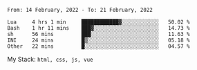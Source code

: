 <!--START_SECTION:waka-->
```text
From: 14 February, 2022 - To: 21 February, 2022

Lua     4 hrs 1 min     ████████████▓░░░░░░░░░░░░   50.02 % 
Bash    1 hr 11 mins    ███▓░░░░░░░░░░░░░░░░░░░░░   14.73 % 
sh      56 mins         ███░░░░░░░░░░░░░░░░░░░░░░   11.63 % 
INI     24 mins         █▒░░░░░░░░░░░░░░░░░░░░░░░   05.18 % 
Other   22 mins         █░░░░░░░░░░░░░░░░░░░░░░░░   04.57 % 
```
<!--END_SECTION:waka-->
My Stack: `html, css, js, vue`
